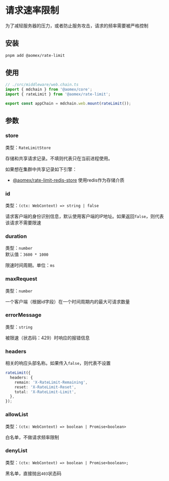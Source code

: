 # 请求速率限制

为了减轻服务器的压力，或者防止服务攻击，请求的频率需要被严格控制

## 安装

```bash
pnpm add @aomex/rate-limit
```

## 使用

```typescript
// ./src/middleware/web.chain.ts
import { mdchain } from '@aomex/core';
import { rateLimit } from '@aomex/rate-limit';

export const appChain = mdchain.web.mount(rateLimit());
```

## 参数

### store

类型：`RateLimitStore`

存储和共享请求记录。不填则代表只在当前进程使用。

如果想在集群中共享记录如下引擎：

- [@aomex/rate-limit-redis-store](https://www.npmjs.com/package/@aomex/rate-limit-redis-store) 使用redis作为存储介质

### id

类型：`(ctx: WebContext) => string | false`

请求客户端的身份识别信息，默认使用客户端的IP地址。如果返回`false`，则代表该请求不需要限速

### duration

类型：`number`<br>默认值：`3600 * 1000`

限速时间周期。单位：`ms`

### maxRequest

类型：`number`

一个客户端（根据id字段）在一个时间周期内的最大可请求数量

### errorMessage

类型：`string`

被限速（状态码：429）时响应的报错信息

### headers

相关的响应头部名称。如果传入`false`，则代表不设置

```typescript
rateLimit({
  headers: {
    remain: 'X-RateLimit-Remaining',
    reset: 'X-RateLimit-Reset',
    total: 'X-RateLimit-Limit',
  },
});
```

### allowList

类型：`(ctx: WebContext) => boolean | Promise<boolean>`

白名单，不做请求频率限制

### denyList

类型：`(ctx: WebContext) => boolean | Promise<boolean>;`

黑名单，直接抛出`403`状态码
